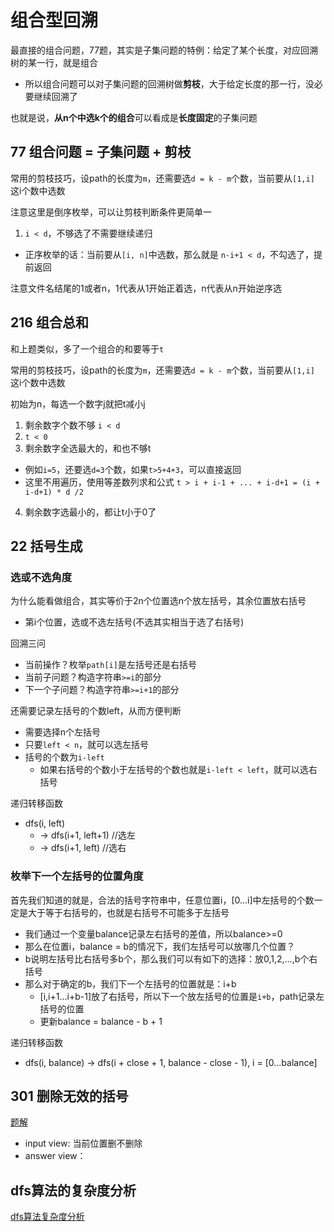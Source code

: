 # 组合型回溯

最直接的组合问题，77题，其实是子集问题的特例：给定了某个长度，对应回溯树的某一行，就是组合
  - 所以组合问题可以对子集问题的回溯树做**剪枝**，大于给定长度的那一行，没必要继续回溯了

也就是说，**从n个中选k个的组合**可以看成是**长度固定**的子集问题

## 77 组合问题 = 子集问题 + 剪枝

常用的剪枝技巧，设path的长度为`m`，还需要选`d = k - m`个数，当前要从`[1,i]` 这i个数中选数

注意这里是倒序枚举，可以让剪枝判断条件更简单一

1. `i < d`，不够选了不需要继续递归
  - 正序枚举的话：当前要从`[i, n]`中选数，那么就是 `n-i+1 < d`，不勾选了，提前返回


注意文件名结尾的1或者n，1代表从1开始正着选，n代表从n开始逆序选

## 216 组合总和

和上题类似，多了一个组合的和要等于`t`

常用的剪枝技巧，设path的长度为`m`，还需要选`d = k - m`个数，当前要从`[1,i]` 这i个数中选数

初始为n，每选一个数字j就把t减小j


1. 剩余数字个数不够 `i < d`
2. `t < 0`
3. 剩余数字全选最大的，和也不够t
  - 例如`i=5`，还要选`d=3`个数，如果`t>5+4+3`，可以直接返回
  - 这里不用遍历，使用等差数列求和公式 `t > i + i-1 + ... + i-d+1 = (i + i-d+1) * d /2`
4. 剩余数字选最小的，都让t小于0了

## 22 括号生成

### 选或不选角度

为什么能看做组合，其实等价于2n个位置选n个放左括号，其余位置放右括号

- 第i个位置，选或不选左括号(不选其实相当于选了右括号)

回溯三问

- 当前操作？枚举`path[i]`是左括号还是右括号
- 当前子问题？构造字符串`>=i`的部分
- 下一个子问题？构造字符串`>=i+1`的部分

还需要记录左括号的个数left，从而方便判断

- 需要选择n个左括号
- 只要`left < n`，就可以选左括号
- 括号的个数为`i-left`
  - 如果右括号的个数小于左括号的个数也就是`i-left < left`，就可以选右括号

递归转移函数

- dfs(i, left) 
  - -> dfs(i+1, left+1) //选左
  - -> dfs(i+1, left)  //选右

### 枚举下一个左括号的位置角度

首先我们知道的就是，合法的括号字符串中，任意位置i，[0...i]中左括号的个数一定是大于等于右括号的，也就是右括号不可能多于左括号

- 我们通过一个变量balance记录左右括号的差值，所以balance>=0
- 那么在位置i，balance = b的情况下，我们左括号可以放哪几个位置？
- b说明左括号比右括号多b个，那么我们可以有如下的选择：放0,1,2,...,b个右括号
- 那么对于确定的b，我们下一个左括号的位置就是：i+b 
  - [i,i+1...i+b-1]放了右括号，所以下一个放左括号的位置是`i+b`，path记录左括号的位置
  - 更新balance = balance - b + 1

递归转移函数

- dfs(i, balance) -> dfs(i + close + 1, balance - close - 1), i = [0...balance]


## 301 删除无效的括号

[题解](https://leetcode.cn/problems/remove-invalid-parentheses/solutions/2258465/ling-shen-zu-he-xing-hui-su-dang-qian-de-ryov/)

- input view: 当前位置删不删除
- answer view：

## dfs算法的复杂度分析

[dfs算法复杂度分析](https://leetcode.cn/problems/combinations/solutions/1815859/dfs-suan-fa-de-fu-za-du-fen-xi-by-hqztru-14v8/)
